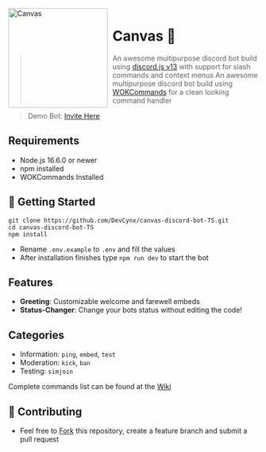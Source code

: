 <img width="200" height="200" align="left" style="float: left; margin: 0 10px 0 0;" alt="Canvas" src="https://cdn.discordapp.com/attachments/890664906997776500/896655691840909342/download_5.jpg?size=720">

# Canvas 🤖

> An awesome multipurpose discord bot build using [discord.js v13](https://discord.js.org) with support for slash commands and context menus
> An awesome multipurpose discord bot build using [WOKCommands](https://github.com/AlexzanderFlores/WOKCommands) for a clean looking command handler

> Demo Bot: [Invite Here](https://discord.com/oauth2/authorize?client_id=870778492999061524&scope=identify%20guilds%20bot%20applications.commands&permissions=7314341886)

## Requirements

- Node.js 16.6.0 or newer
- npm installed
- WOKCommands Installed

## 🚀 Getting Started

```
git clone https://github.com/DevCynx/canvas-discord-bot-TS.git
cd canvas-discord-bot-TS
npm install
```

- Rename `.env.example` to `.env` and fill the values
- After installation finishes type `npm run dev` to start the bot

## Features

- **Greeting**: Customizable welcome and farewell embeds
- **Status-Changer**: Change your bots status without editing the code!

## Categories

- Information: `ping`, `embed`, `test`
- Moderation: `kick`, `ban`
- Testing: `simjoin`

Complete commands list can be found at the [Wiki](https://github.com/DevCynx/canvas-discord-bot-TS/wiki)

## 🤝 Contributing

- Feel free to [Fork](https://github.com/DevCynx/canvas-discord-bot-TS/fork) this repository, create a feature branch and submit a pull request

